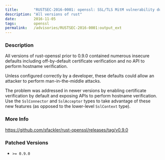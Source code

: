 ```yaml
---
title:       "RUSTSEC-2016-0001: openssl: SSL/TLS MitM vulnerability due to insecure defaults"
description: "All versions of rust"
date:        2016-11-05
tags:        openssl
permalink:   /advisories/RUSTSEC-2016-0001:output_ext
---
```


### Description

All versions of rust-openssl prior to 0.9.0 contained numerous insecure defaults
including off-by-default certificate verification and no API to perform hostname
verification.

Unless configured correctly by a developer, these defaults could allow an attacker
to perform man-in-the-middle attacks.

The problem was addressed in newer versions by enabling certificate verification
by default and exposing APIs to perform hostname verification. Use the
`SslConnector` and `SslAcceptor` types to take advantage of these new features
(as opposed to the lower-level `SslContext` type).



### More Info

<a href="https://github.com/sfackler/rust-openssl/releases/tag/v0.9.0">https://github.com/sfackler/rust-openssl/releases/tag/v0.9.0</a>


### Patched Versions


* `>= 0.9.0`


